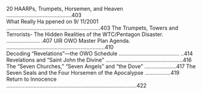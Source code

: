 20 HAARPs, Trumpets, Horsemen, and Heaven ...........................................403  
                    What Really Ha ppened on 9/ 11/2001 ..............................................................403
                     The  Trumpets, Towers and Terrorists-
                                   The Hidden Realities of the WTC/Pentagon Disaster. ...................... .407 
        UIR OWO Master Plan Agenda. .................................................................410                       
      Decoding “Revelations”—the OWO Schedule ........................................ ..414
             Revelations and “Saint John the Divine” ...................................................416
              The  “Seven Churches,” “Seven Angels” and “the Dove” .....................417
            The Seven Seals and the Four Horsemen of the Apocalypse .................419
          Return to Innocence ......................................................................................422